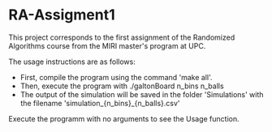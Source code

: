 # RA-Assigment1

This project corresponds to the first assignment of the Randomized Algorithms course from the MIRI master's program at UPC.

The usage instructions are as follows:
- First, compile the program using the command 'make all'.
- Then, execute the program with ./galtonBoard n_bins n_balls
- The output of the simulation will be saved in the folder 'Simulations' with the filename 'simulation_{n_bins}_{n_balls}.csv'

Execute the programm with no arguments to see the Usage function.
